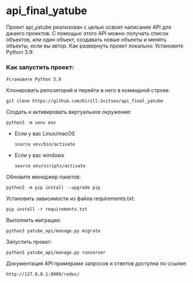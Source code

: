 # api_final_yatube

Проект api_yatube реализован с целью освоит написание API для джанго проектов.
С помощью этого API можно получать список объектов, или один объект, создавать новые объекты и
менять объекты, если вы автор.
Как развернуть проект локально: Установите Python 3.9:

### Как запустить проект:

```
Установите Python 3.9
```

Клонировать репозиторий и перейти в него в командной строке:

```
git clone https://github.com/Kirill-Svitsov/api_final_yatube
```

Cоздать и активировать виртуальное окружение:

```
python3 -m venv env
```

* Если у вас Linux/macOS

    ```
    source env/bin/activate
    ```

* Если у вас windows

    ```
    source env/scripts/activate
    ```

Обновите менеджер пакетов:

```
python3 -m pip install --upgrade pip
```

Установить зависимости из файла requirements.txt:

```
pip install -r requirements.txt
```

Выполнить миграции:

```
python3 yatube_api/manage.py migrate
```

Запустить проект:

```
python3 yatube_api/manage.py runserver
```

Документация API примерами запросов и ответов доступна по ссылке:

```
http://127.0.0.1:8000/redoc/
```
